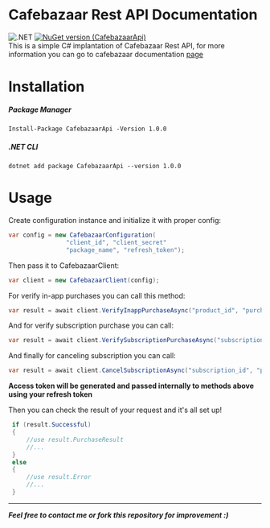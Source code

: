 # Cafebazaar Rest API Documentation 
![.NET](https://github.com/mabolhasani/Cafebazaar/workflows/.NET/badge.svg)
[![NuGet version (CafebazaarApi)](https://img.shields.io/nuget/v/CafebazaarApi.svg)](https://www.nuget.org/packages/CafebazaarApi/)\
This is a simple C# implantation of Cafebazaar Rest API,
for more information you can go to cafebazaar documentation [page](https://developers.cafebazaar.ir/en/docs/developer-api-v2-introduction/developer-api-v2-getting-started/) 

# Installation 
##### Package Manager
```
Install-Package CafebazaarApi -Version 1.0.0
```
##### .NET CLI
```
dotnet add package CafebazaarApi --version 1.0.0
```

# Usage 
Create configuration instance and initialize it with proper config:
```csharp
var config = new CafebazaarConfiguration(
                "client_id", "client_secret"
                "package_name", "refresh_token");
```
Then pass it to CafebazaarClient:
```csharp
var client = new CafebazaarClient(config);
```
For verify in-app purchases you can call this method:
```csharp
var result = await client.VerifyInappPurchaseAsync("product_id", "purchase_token");
```
And for verify subscription purchase you can call:
```csharp
var result = await client.VerifySubscriptionPurchaseAsync("subscription_id", "purchase_token");
```
And finally for canceling subscription you can call:
```csharp
var result = await client.CancelSubscriptionAsync("subscription_id", "purchase_token");
```
**Access token will be generated and passed internally to methods above using your refresh token** 

Then you can check the result of your request and it's all set up!
```csharp
 if (result.Successful)
 {
	 //use result.PurchaseResult
	 //...
 }
 else
 {
	 //use result.Error
	 //...
 }
```
---
***Feel free to contact me or fork this repository for improvement :)***
